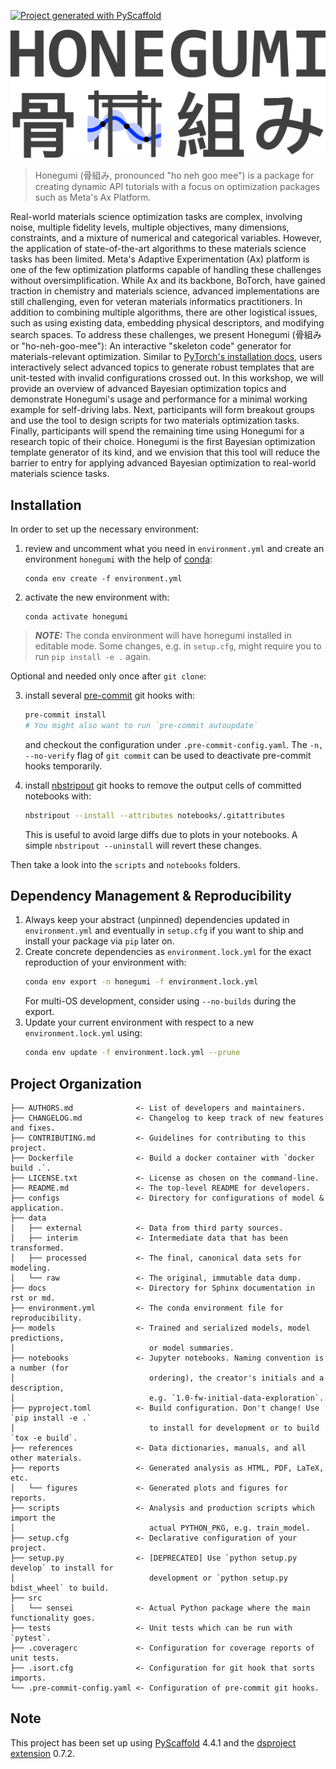 [![Project generated with PyScaffold](https://img.shields.io/badge/-PyScaffold-005CA0?logo=pyscaffold)](https://pyscaffold.org/)
<!-- These are examples of badges you might also want to add to your README. Update the URLs accordingly.
[![Built Status](https://api.cirrus-ci.com/github/<USER>/honegumi.svg?branch=main)](https://cirrus-ci.com/github/<USER>/honegumi)
[![ReadTheDocs](https://readthedocs.org/projects/honegumi/badge/?version=latest)](https://honegumi.readthedocs.io/en/stable/)
[![Coveralls](https://img.shields.io/coveralls/github/<USER>/honegumi/main.svg)](https://coveralls.io/r/<USER>/honegumi)
[![PyPI-Server](https://img.shields.io/pypi/v/honegumi.svg)](https://pypi.org/project/honegumi/)
[![Conda-Forge](https://img.shields.io/conda/vn/conda-forge/honegumi.svg)](https://anaconda.org/conda-forge/honegumi)
[![Monthly Downloads](https://pepy.tech/badge/honegumi/month)](https://pepy.tech/project/honegumi)
[![Twitter](https://img.shields.io/twitter/url/http/shields.io.svg?style=social&label=Twitter)](https://twitter.com/honegumi)
-->

![honegumi-logo](reports/figures/honegumi-logo.png)

> Honegumi (骨組み, pronounced "ho neh goo mee") is a package for creating dynamic API tutorials with a focus on optimization packages such as Meta's Ax Platform.

<!-- > Unlock the power of advanced optimization in materials science with Honegumi (骨組み,
> pronounced "ho-neh-goo-mee"), our interactive "skeleton code" generator. -->

<!-- TODO: refactor this paragraph to emphasize general API tutorial creation, and then focus in on materials science as one example that I'll be focusing on here -->

Real-world materials science optimization tasks are complex, involving noise, multiple fidelity levels, multiple objectives, many dimensions, constraints, and a mixture of numerical and categorical variables. However, the application of state-of-the-art algorithms to these materials science tasks has been limited. Meta's Adaptive Experimentation (Ax) platform is one of the few optimization platforms capable of handling these challenges without oversimplification. While Ax and its backbone, BoTorch, have gained traction in chemistry and materials science, advanced implementations are still challenging, even for veteran materials informatics practitioners. In addition to combining multiple algorithms, there are other logistical issues, such as using existing data, embedding physical descriptors, and modifying search spaces. To address these challenges, we present Honegumi (骨組み or "ho-neh-goo-mee"): An interactive "skeleton code" generator for materials-relevant optimization. Similar to [PyTorch's installation docs](https://pytorch.org/get-started/locally/), users interactively select advanced topics to generate robust templates that are unit-tested with invalid configurations crossed out. In this workshop, we will provide an overview of advanced Bayesian optimization topics and demonstrate Honegumi's usage and performance for a minimal working example for self-driving labs. Next, participants will form breakout groups and use the tool to design scripts for two materials optimization tasks. Finally, participants will spend the remaining time using Honegumi for a research topic of their choice. Honegumi is the first Bayesian optimization template generator of its kind, and we envision that this tool will reduce the barrier to entry for applying advanced Bayesian optimization to real-world materials science tasks.

## Installation

In order to set up the necessary environment:

1. review and uncomment what you need in `environment.yml` and create an environment `honegumi` with the help of [conda]:
   ```
   conda env create -f environment.yml
   ```
2. activate the new environment with:
   ```
   conda activate honegumi
   ```

> **_NOTE:_**  The conda environment will have honegumi installed in editable mode.
> Some changes, e.g. in `setup.cfg`, might require you to run `pip install -e .` again.


Optional and needed only once after `git clone`:

3. install several [pre-commit] git hooks with:
   ```bash
   pre-commit install
   # You might also want to run `pre-commit autoupdate`
   ```
   and checkout the configuration under `.pre-commit-config.yaml`.
   The `-n, --no-verify` flag of `git commit` can be used to deactivate pre-commit hooks temporarily.

4. install [nbstripout] git hooks to remove the output cells of committed notebooks with:
   ```bash
   nbstripout --install --attributes notebooks/.gitattributes
   ```
   This is useful to avoid large diffs due to plots in your notebooks.
   A simple `nbstripout --uninstall` will revert these changes.


Then take a look into the `scripts` and `notebooks` folders.

## Dependency Management & Reproducibility

1. Always keep your abstract (unpinned) dependencies updated in `environment.yml` and eventually
   in `setup.cfg` if you want to ship and install your package via `pip` later on.
2. Create concrete dependencies as `environment.lock.yml` for the exact reproduction of your
   environment with:
   ```bash
   conda env export -n honegumi -f environment.lock.yml
   ```
   For multi-OS development, consider using `--no-builds` during the export.
3. Update your current environment with respect to a new `environment.lock.yml` using:
   ```bash
   conda env update -f environment.lock.yml --prune
   ```
## Project Organization

```
├── AUTHORS.md              <- List of developers and maintainers.
├── CHANGELOG.md            <- Changelog to keep track of new features and fixes.
├── CONTRIBUTING.md         <- Guidelines for contributing to this project.
├── Dockerfile              <- Build a docker container with `docker build .`.
├── LICENSE.txt             <- License as chosen on the command-line.
├── README.md               <- The top-level README for developers.
├── configs                 <- Directory for configurations of model & application.
├── data
│   ├── external            <- Data from third party sources.
│   ├── interim             <- Intermediate data that has been transformed.
│   ├── processed           <- The final, canonical data sets for modeling.
│   └── raw                 <- The original, immutable data dump.
├── docs                    <- Directory for Sphinx documentation in rst or md.
├── environment.yml         <- The conda environment file for reproducibility.
├── models                  <- Trained and serialized models, model predictions,
│                              or model summaries.
├── notebooks               <- Jupyter notebooks. Naming convention is a number (for
│                              ordering), the creator's initials and a description,
│                              e.g. `1.0-fw-initial-data-exploration`.
├── pyproject.toml          <- Build configuration. Don't change! Use `pip install -e .`
│                              to install for development or to build `tox -e build`.
├── references              <- Data dictionaries, manuals, and all other materials.
├── reports                 <- Generated analysis as HTML, PDF, LaTeX, etc.
│   └── figures             <- Generated plots and figures for reports.
├── scripts                 <- Analysis and production scripts which import the
│                              actual PYTHON_PKG, e.g. train_model.
├── setup.cfg               <- Declarative configuration of your project.
├── setup.py                <- [DEPRECATED] Use `python setup.py develop` to install for
│                              development or `python setup.py bdist_wheel` to build.
├── src
│   └── sensei              <- Actual Python package where the main functionality goes.
├── tests                   <- Unit tests which can be run with `pytest`.
├── .coveragerc             <- Configuration for coverage reports of unit tests.
├── .isort.cfg              <- Configuration for git hook that sorts imports.
└── .pre-commit-config.yaml <- Configuration of pre-commit git hooks.
```

<!-- pyscaffold-notes -->

## Note

This project has been set up using [PyScaffold] 4.4.1 and the [dsproject extension] 0.7.2.

[conda]: https://docs.conda.io/
[pre-commit]: https://pre-commit.com/
[Jupyter]: https://jupyter.org/
[nbstripout]: https://github.com/kynan/nbstripout
[Google style]: http://google.github.io/styleguide/pyguide.html#38-comments-and-docstrings
[PyScaffold]: https://pyscaffold.org/
[dsproject extension]: https://github.com/pyscaffold/pyscaffoldext-dsproject
